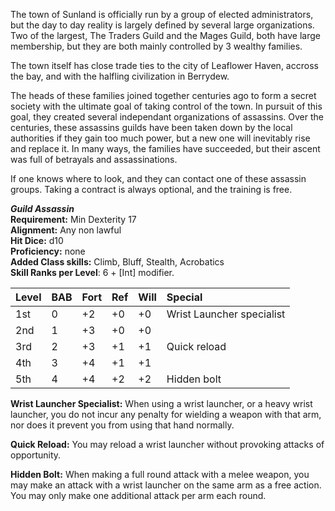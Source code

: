 The town of Sunland is officially run by a group of elected administrators, but the day to day reality is largely defined by several large organizations. Two of the largest, The Traders Guild and the Mages Guild, both have large membership, but they are both mainly controlled by 3 wealthy families.

The town itself has close trade ties to the city of Leaflower Haven, accross the bay, and with the halfling civilization in Berrydew.

The heads of these families joined together centuries ago to form a secret society with the ultimate goal of taking control of the town.  In pursuit of this goal, they created several independant organizations of assassins.  Over the centuries, these assassins guilds have been taken down by the local authorities if they gain too much power, but a new one will inevitably rise and replace it.   In many ways, the families have succeeded, but their ascent was full of betrayals and assassinations.

If one knows where to look, and they can contact one of these assassin groups.  Taking a contract is always optional, and the training is free.

***Guild Assassin***  
**Requirement:** Min Dexterity 17  
**Alignment:**  Any non lawful  
**Hit Dice:** d10  
**Proficiency:** none  
**Added Class skills:** Climb, Bluff, Stealth, Acrobatics  
**Skill Ranks per Level**: 6 + [Int] modifier.  

|**Level**|**BAB**|**Fort**|**Ref**|**Will**|**Special**|
| :- | :- | :- | :- | :- | :- |
|1st|0|+2|+0|+0|Wrist Launcher specialist|
|2nd|1|+3|+0|+0||
|3rd|2|+3|+1|+1|Quick reload|
|4th|3|+4|+1|+1||
|5th|4|+4|+2|+2|Hidden bolt|

**Wrist Launcher Specialist:**  When using a wrist launcher, or a heavy wrist launcher, you do not incur any penalty for wielding a weapon with that arm, nor does it prevent you from using that hand normally.

**Quick Reload:** You may reload a wrist launcher without provoking attacks of opportunity.

**Hidden Bolt:**  When making a full round attack with a melee weapon, you may make an attack with a wrist launcher on the same arm as a free action.   You may only make one additional attack per arm each round.

